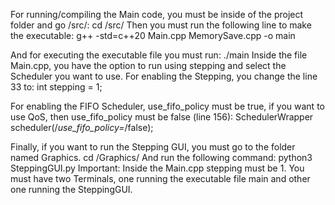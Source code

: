 For running/compiling the Main code, you must be inside of the project folder and go /src/: 
  cd /src/
Then you must run the following line to make the executable: 
  g++ -std=c++20 Main.cpp MemorySave.cpp -o main

And for executing the executable file you must run: 
  ./main
Inside the file Main.cpp, you have the option to run using stepping and select the Scheduler you want to use.
For enabling the Stepping, you change the line 33 to: 
  int stepping = 1;

For enabling the FIFO Scheduler, use_fifo_policy must be true, if you want to use QoS, then use_fifo_policy must be false (line 156):
  SchedulerWrapper scheduler(/*use_fifo_policy=*/false);

Finally, if you want to run the Stepping GUI, you must go to the folder named Graphics.
  cd /Graphics/
And run the following command:
  python3 SteppingGUI.py
Important: Inside the Main.cpp stepping must be 1. You must have two Terminals, one running the executable file main and other one running the SteppingGUI. 


